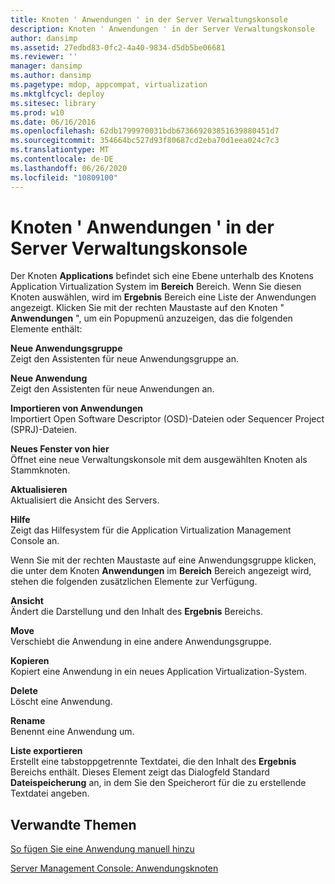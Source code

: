 ```yaml
---
title: Knoten ' Anwendungen ' in der Server Verwaltungskonsole
description: Knoten ' Anwendungen ' in der Server Verwaltungskonsole
author: dansimp
ms.assetid: 27edbd83-0fc2-4a40-9834-d5db5be06681
ms.reviewer: ''
manager: dansimp
ms.author: dansimp
ms.pagetype: mdop, appcompat, virtualization
ms.mktglfcycl: deploy
ms.sitesec: library
ms.prod: w10
ms.date: 06/16/2016
ms.openlocfilehash: 62db1799970031bdb673669203851639880451d7
ms.sourcegitcommit: 354664bc527d93f80687cd2eba70d1eea024c7c3
ms.translationtype: MT
ms.contentlocale: de-DE
ms.lasthandoff: 06/26/2020
ms.locfileid: "10809100"
---
```

# Knoten ' Anwendungen ' in der Server Verwaltungskonsole


Der Knoten **Applications** befindet sich eine Ebene unterhalb des Knotens Application Virtualization System im **Bereich** Bereich. Wenn Sie diesen Knoten auswählen, wird im **Ergebnis** Bereich eine Liste der Anwendungen angezeigt. Klicken Sie mit der rechten Maustaste auf den Knoten " **Anwendungen** ", um ein Popupmenü anzuzeigen, das die folgenden Elemente enthält:

<a href="" id="new-application-group"></a>**Neue Anwendungsgruppe**  
Zeigt den Assistenten für neue Anwendungsgruppe an.

<a href="" id="new-application"></a>**Neue Anwendung**  
Zeigt den Assistenten für neue Anwendungen an.

<a href="" id="import-applications"></a>**Importieren von Anwendungen**  
Importiert Open Software Descriptor (OSD)-Dateien oder Sequencer Project (SPRJ)-Dateien.

<a href="" id="new-window-from-here"></a>**Neues Fenster von hier**  
Öffnet eine neue Verwaltungskonsole mit dem ausgewählten Knoten als Stammknoten.

<a href="" id="refresh"></a>**Aktualisieren**  
Aktualisiert die Ansicht des Servers.

<a href="" id="help"></a>**Hilfe**  
Zeigt das Hilfesystem für die Application Virtualization Management Console an.

Wenn Sie mit der rechten Maustaste auf eine Anwendungsgruppe klicken, die unter dem Knoten **Anwendungen** im **Bereich** Bereich angezeigt wird, stehen die folgenden zusätzlichen Elemente zur Verfügung.

<a href="" id="view"></a>**Ansicht**  
Ändert die Darstellung und den Inhalt des **Ergebnis** Bereichs.

<a href="" id="move"></a>**Move**  
Verschiebt die Anwendung in eine andere Anwendungsgruppe.

<a href="" id="copy"></a>**Kopieren**  
Kopiert eine Anwendung in ein neues Application Virtualization-System.

<a href="" id="delete"></a>**Delete**  
Löscht eine Anwendung.

<a href="" id="rename"></a>**Rename**  
Benennt eine Anwendung um.

<a href="" id="export-list"></a>**Liste exportieren**  
Erstellt eine tabstoppgetrennte Textdatei, die den Inhalt des **Ergebnis** Bereichs enthält. Dieses Element zeigt das Dialogfeld Standard **Dateispeicherung** an, in dem Sie den Speicherort für die zu erstellende Textdatei angeben.

## Verwandte Themen


[So fügen Sie eine Anwendung manuell hinzu](how-to-manually-add-an-application.md)

[Server Management Console: Anwendungsknoten](server-management-console-applications-node.md)

 

 





